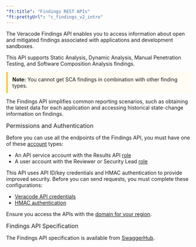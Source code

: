 ```yaml
---
"ft:title": "Findings REST APIs"
"ft:prettyUrl": "c_findings_v2_intro"
---
```

The Veracode Findings API enables you to access information about open and mitigated findings associated with applications and development sandboxes.

This API supports Static Analysis, Dynamic Analysis, Manual Penetration Testing, and Software Composition Analysis findings.

<p style="background-color:#FFFCF3; padding: 12px; border-left: 5px solid #F7CD55;">
<b>Note:</b> You cannot get SCA findings in combination with other finding types.</p>

The Findings API simplifies common reporting scenarios, such as obtaining the latest data for each application and accessing historical state-change information on findings.

<p><span style="font-size: medium;">Permissions and Authentication</span></p>

Before you can use all the endpoints of the Findings API, you must have one of these [account](https://docs.veracode.com/r/c_about_veracode_accounts) types:

-   An API service account with the Results API [role](https://docs.veracode.com/r/c_API_roles_details)
-   A user account with the Reviewer or Security Lead [role](https://docs.veracode.com/r/c_role_permissions)

This API uses API ID/key credentials and HMAC authentication to provide improved security. Before you can send requests, you must complete these configurations:

- [Veracode API credentials](https://docs.veracode.com/r/c_api_credentials3)
- [HMAC authentication](https://docs.veracode.com/r/c_enabling_hmac)

Ensure you access the APIs with the [domain for your region](https://docs.veracode.com/r/Region_Domains_for_Veracode_APIs).

<p><span style="font-size: medium;">Findings API Specification</span></p>

The Findings API specification is available from [SwaggerHub](https://app.swaggerhub.com/apis/Veracode/veracode-findings_api_specification/2.0).